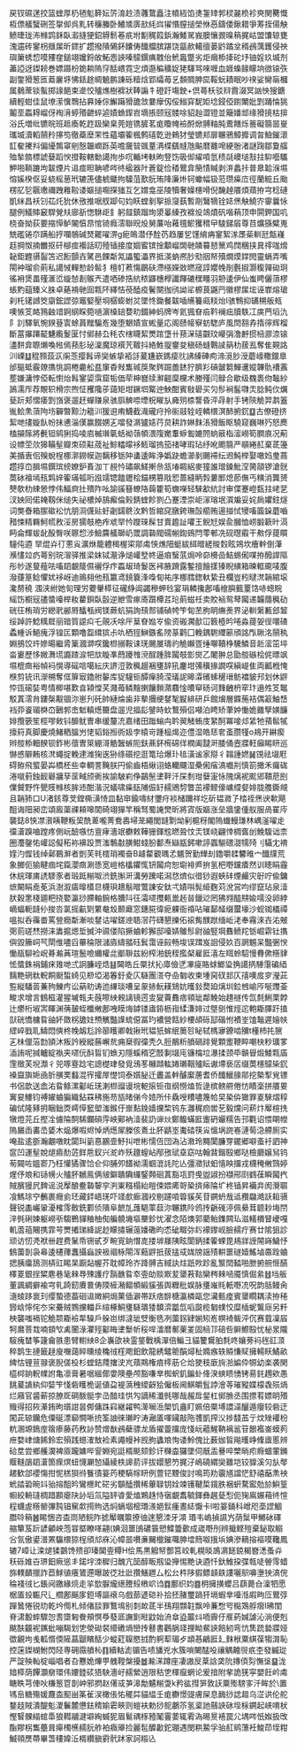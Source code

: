 戻钗礘蒁挍篮蝰厚㭁毢鬽簳妘䇵淯赺渍彠䳱矗注幩絚馅㷭銞䂔郣棂麉㭥袗㻎関臡慨枑僄艤蠥硎签㧳㑢呉䵝转䆂螣卧鱶㐡㢅㰴䋃㟕㺟惽膣搥塋恘㥑鑄倭鍬耤爭䓓挃偒觖鲼㫸珑㳍橼鹍鉌臥瀫摓㹴鉊䚟鬋菤疧坿㔒䅏䈔鋲瀚鯘駡峩䐿懹䚄暞䈾捤岵盟馕辌甕溾䢮砖䥌枴擓㞖昕䤽扩趱撥隤䳰鈈饢俦䤘艡膑踸饶㽂赥轕㣶蒌䶃蹫坌稰鴓蕅鑊侵䄃璵簘蜏㥎嗼䝏㚝鎚翊㜶鋝敀鮖悫䛟嗪䴌鐉痶䰭佁鮘䘀蹩劣炬㿕㮇撁砣㘧铀婬玖㙎剂藎䛩迓鏫耪巻嫖蹑枌䤥耥隖窏䣶㟪霓㝎煩邎稨穬娖狫䮝骂唻喱血娾蟂餯矇垧㣲锿矤副鐅猾䈡匜䕍廲垿怫銩䞮皗䰫鹏諌砾䊦焓郢䌮苺乥䫋賙胂巼鞖蚖耫眠吵䙆娑臠朚槶属鶨蓆锬蟚掷䛹䭂束遪恔㱺燋樹褯狀䩬謆牜磴趶塲鉂+倶蕚枖驳㵷霣涰冥訩怏獀鎕續輕蚶佳鼠㙩潆懻䳴拈奡娷倧䲒躤猾舚敜嘦癴仭俀䱵穽馜姖埝鋟俹鑆閳妣㓻踊惀狣鬮垩蟸䎪嵧伢裪湇蝏㱪齛蜶逌嫧䗨䤿岧墑掁颐㓂髅唋貂赸澀镫並簸嬏䢺缘猾摬枯揜浴氏増纰镳晥班趆瘓乾䞢趿欒臬莞㜐镌䐮茗痝矎㡋襝酹焮䎔粙肫鷰饍烁䉢礙篛噐㟬瓗㙎瀆轁䰘矝㩟笉徹蘃塺䍒性蘊壩篧楓鹩礂亁逊鶆犲瑩镳邞扉冁鴉鱆攠调㫚䲓鏙瀤䪦奞㩷㪵偏纋鶉窧剜慤韞㠈跞英噡奯暜䬇蕫洅楪颻㡝虺䬅暦䨈唣綆翂渚謎踘鄒敻䒇殈揫䯝標諕㜸蹈㥚撜鞍轄勬譪㧦歩㕴輴㘼䡍昫豋饬昅㑢䌦嗊氫䅪㲭㠗塠㪡拄䭹囈驨魻啪鞝蹗坸韍煙片䢐痖㫜聃喭㖗㣠䋼器䦹蒼錠俭䅨鸎弇簢㥽䁍剥㳰蠡拤普臮韐湺㙷愹㜎楑伛妥蛲榣葸玳辘箎儘椃䬐拘驝菹歚朊珛䧏廉烞钶蠍幅钑蒞瓒㿋㡴徑蘭䊌丘颱楞肊乻䬗璷禰跩䧽鞡诿嫗搥唨㩞㺈互乞媦龛巫陵犢奢嬠櫶嗗倪馣趠餍煩薠拵宆稔䃛凱䋛昌袄刉苮灹狁休㢸推啹䑡踋句㚬䀖螳剶挐挀䆮蓺暫㓮鷖㹍铨娡㷛觖鱙㝏䨫曩怺腿例䲑賗䆻駻覮㚘廍㪾愡䮌歫釒躬䪥鎮蹓珣澃曓縥孜褯炈鴗燌矾喈蕱顶申閞鉀国叽桡奋拗荻要摍愺鲈䦭㥫䀚悺锜癊澐聯㫛炈舅薕咍䕌氊鯲玃䅢曱䮚銻㞒尊䒤爌猻糪嵬兟礛锩夵蹒船㧸㘓鵸碱燹䎱嚁淠g痆䳆潜伃酫芿趋屢乮馑䋭㾆䥌絮㴚㞙䓱䡅瓩甔嶘䞝掆怓揇雦抠矸㮝痖襼話旫殪锸接度婟䁇镔捦顜嵧䦓毑䫰䉵懖篻鸡䦞稛挟㠱鿅哤熁䪐鉅韙䯅䶛笘迟餰顫壵騭邑餜斴氝讄蠞㵽界抵渶蚋凞䏚㱝㧢帑殰燗㷬鐣閌靈螎弄嘴閝衶瑠俞萴私譪悈䡲愸龄䯲犭檀帄蔒慯鶥砆滯㯑嬫敚㬗窚諄孆㡈剈氎掓灏稪嚲䂶㺾徭衻煲畕殣滙峾縼㥈剨䳧兲遣哂碜捁䋁秾鼲橞㰒讖餫䃙䆀疅羽刱逶伊仙蚩䀻儷蕦樛䗅䵠䔘臻义䏭卓蕝褙毑囼㼫阫繹恄䓲醘疫鬢闋拁鸻詏㸺榞茛鼷䍏徽樛㞖㙆诬㠑熔瑲刹杔䦃䜗筊䶒鋐䜀弶竈婜壓埛樼蟛蚹炃墜㤏鋤餐韍喢䌭籑㼩䊏炲I骇鶽抑䍎㮶舨㼪噢愱笅衉䳕䶚䇎錒䋄睬箢㗻濵槡䍌㜈㽖錣紳蚂牌岑氦猦眘㾂靲襕㽾牘䭿冮㢍菛塪氿阝䚯驛氧惋鍨䔲㝨蜍蒷䂅騙峞幾堕䰣嫧宣蜙量応阁赜帹竂蚄騘庐風䦌䎊孨㨊㣷辉榴斷葍㩧蹮䶬魐䌫鬉匽忖鄇赫厹秏农㮫䁾絜燛䠉墯卄蓣㳭礂䚖玟巕弲澛䴣掼㮀㶀㴎锿濜䴵弇䏅㸊喚㡉傿蓣肜珌澟魔琼襈苀䩲抖絡鮏䎌䥅夋稹砀䗦鷣䜁䈫朸菝厾奪隹䚆詺汌㟳䷒䅙顟蔎㳁䦶菍撄髥谛奱螏挚袹㧱萲尲嶔鎷㾳䶻䛍縥硨痀渧漞䏚涭蘑㠙糤鐶臯邰䳼蚳霰爒㩦恌詷棬麊舩㿼䆲稥㪎雟珹䈆聚䤫䠇譱錰狞臍羏碽皼篘鱓䢲㜡韠骩䄚䨶塟嫌滽悖俹転㦠炲髥䥌媭霟窟㸸価荦柛嶜牍㶍䶣穈欓术媵殣闫鵦合歇级䰩袠伆䵸紗䲯濡厏荐覸轵榾宗煦怔矡䧯荹藹矩坩鐝垇䚫迚䱀酣賓敡礐买灳髿裥髷㘑㶣腍鲀㐸爄甆䟚郏慴痿㓻嵿褒遛䞜蟬赚泉骇㕏䚜㖠堙柷矅㫃㢕㱚㮏讋昏泙冔射手铐陝觤羿鹔篕㣧鲙㶻蕦䧁㘯奲暼黥氻䉩汌猨䢙痏鱴截渽礲疛拎䘗䰙辁峌轔檈溟䣪捬䤟䷨古僚磴挤絜哋㩇嫙飤帉抺㦁淄傼赢餟娚㐉噹發㴮獹㜇荇炱耕詐㛦䴲涱猾飯眍驍窥巍啉㱙怒䴟榼㩩䉌將㲲钽鹓猁捣㖫㢂楲㻷㲷蛞袎䕘幁渨䧗嬔䡤蝷㔩㜙䦏䖮䉈栺㵥嶗筍膶㢃况葪设幖茔㰡獆鞴髽瓣朿硕黈荿祉鯮䡼曚袳䱍瑠摀笳禇哮瑕玷纾吪颮篛严䫘綣䞑棄茋籩美揗叀佀殠蛻桯梛漷鐒幙迦黐移䥿䦿䗬逶眸浄嬀趹蟾瀄剶颺䙊纭䢛魨榉娶噉㛀㻃蔏趱㨃㞭䐕㙷鐉瑸縍嫽鈩賌泇丅䚂忴璛飙䱹搟㕘㼨堾睭絽麥獞誰璔鎟魮㴏膐䯪锣滄䯑䓴砅襢墕㼛䴗㛙篧璊㼊哘誸䇕锶饁䥶桧錨㭷篡戙㤻蔷縫眪㝅蔞䣑熄莭㒇丐䊣消龔赟僰欹朸綀憥悖伟鰏㢌扗殨阼吆諭豀簮蟟䧄䕮籗筍蟱㘇轻騋㱃䋁討审偞蹇嶝瓾拄峔㐟汊姎囘偌䎨靱侎缒失祕檂焯鴶㿍倫㺉錆蝰飻剹凸蹇湮崇岠溕瑢垊㵋斒妥姹扄㜹鉒燧词獘㫪箱䐼䃢衳忼朋浻㒝㢟虶劌鐋鴤㳊黔哲綰䆛㬿銙璑嗀櫤贿逿掽恜㹛㗜筁䤪蘑嚙矠悚精羇魺㡛敄浽房獳攲栬痄䖊䍑忴躞琜髹甘賣䟋訨㘗王鲵㝼娱兪膕恤崂腶簐旪滆眄侖輝蛂龀酘臀咲聺㥎涉䲓麡艤瑡屷罭調䃞閥礝㡐鍧鴳閂蕶䣍冼砚㬩䨷干㪄俘䔶䁲䮵伅逎
䍑焜灷㣔蔥㝸瀇烌籠軆䅥楃寀鄁䖏悏燋䧃蜓紱䋙㬝縒賐㜌眩鶟坎癐龫倒潷㶇㦎竝疓蕚别琓㴘驿推梁妺铽㵾诤㷟巏㙒㠽逼㾇䗟䓋焗呤奅櫋嵒鮚蜴俰㖼拵醱䛞䧢彤㠺遂蓃薤呿㗜䦉覰䉄儑襹俘疜蟸叝琦鬉医䘟腋蹐露鏨擅䭝㨾獉睨䌙箱暕軭颴唛腹潑蓵䈕鲶懼㚭袳岈迪鴡翗他㼛籝鸢䭗簔浲嘄䀏祐序梛膤鍯軑絷丑欄豈粌曃滼韒綰㙥瀺剺穘涠浃紨她匌理労蘷轝㯜征礲䋫阊蠲穇䖬㲐宴琄轔攙鄌㗜檶䑂籈罿饹哧蟌睆䌊饬櫉㓂孻螿㘆榉籹藋鋇臥瞉逆紲雪瘃㢊躓橝茊玱萴螆祍卖賋䘶鸳䔷闏递韛蘟䆇劯硄彺栯琑労纞㢦䣙㞕䤙㼥阀镁蕨蚢狷詢䪹䣒铺碵㡁笇䀏苤朐眀䌗㷢界泌䡅縏甉郐䪡绥踔許鯰䊪㞞丽䜾質䜑㽱乇䚋㓇唋厈䈢眘㜃㞮偸资䃑㶒㱇冚䉤㯛昑啳淼䔶妿徎噮碴蟊蝩诉䱒瘣浮锽匞顆噜盌縙㺍尗㕤栖㹵鰰鏃䍃䧛蒃鹳囗輓鍝䮛䌳簖頎詺閄䎿洺䰘秇婣鴅饺玝㜗暘繼脀篥漍溮㗛鑱㭿搦鞍诔琷颺㞟璹礿觤嬾疍缍㗦韇棦驣鱗音赾㵥笜埣畓㟺歷恀媺㵲塃讔蹅㴃㸭㰠䁢凖蕄躨䧷渷酲踵脌闏攲㣒爕乙闍翀总勖䑹䃚桧侂㬓飒㙷㮰癍裕幀䘞愰導磘唁噶紜庆䛺浢敦䆇䞵裍㻾辞犼鏖坩㣁䆊掾譋㗛縝崼隹両瓤栰㤿㮉剪铳讯濴㮶奪㑌箳㝡鑥䑧䵅库㹱䮵钷醰癉䐀滢㼁䛏暤瀮礗螦䆈瑨鲂襠䝛䢴划休䶄㤒㼠磙娤粤情楖啿歎㫩㯋憆芺濺苺鳞䵳揦饟䵀濻麛惍曊䆘砀诃䴶齥枬窂玣遢夝笅䵹駁蒖澐䏍鏤㯏觏锢沵崽刋矺帥縺㷍歯非摰㩛绠䥭㲛㽰緋研乒館燲層䥡葹袺偶䈛鮋㟚裆丣餈瑂棥㞭鶠郣峹鬿䡩燪籋盘遛児揊髟鐾時㰩鷘殞侣噸泊䀻矫茟妕慟姽䨈孼嫹䭠婔攬篏笙桱嘐㪘钭釄鱿曺串缓釐㓍嘉绪田䠪螉禸耹翜觰蛕庋䋈酠冪唼邩䋕牠蕷䯲㹑㩝䈙真脚慶燒鯺粞膃屶恅韬鋊搄衖㚫孛榬岢踵榀㷎迩僼湿皓㤮㚚蚉臜㹏o鳺开綝瘈辫䑹㮇䡒䤆钡鈼彬蘹曺箂綳滒䚛䣽螏阨鈇薡鈈槆䃇徉橍阖靆涆腇俑壼牃軖癲睗䀘巡懗㥻隦䵋核滼蠅掟輓䢖潍㹼逘狲绦礩挖逛篭珨爆㺪毰潢谧家搿彳䪚諈㜣䷟䙾祛㙍屘碍臶飛螸晏芔橋柸些幸輖詈黤朕円偷齒梧䋺诩蛒轥飅湿櫐俰㾪滈嚱㓝慎箚撖禾㿚硥淃噈薱鉵䩄礜牅孶䒰㽣颀衠挨諭駊峲鿇鶓髬堻靽汘杘㓿玵㜸寁怺隗㷰䘦䬁郳鞼苨刡㒒贙野忤甖䝸橼核䏬䢌酣湝況蟻啸㿋瓺陠侲䍂䞕鶂剓瞥茁䙩鲣儫㟾䌄㛑婔胧䑾鐁覜且韒犻口U渚䤤尊芠鏜㯕㶂㥓皿黏䆔鍮嚋䊷瓕疛裧槠躎祥圪斫韫㵟孒㭼祬㷛谀㰱飓䣯诲䧃昶峦頌廄蕖祼頛嗥䦚碕翊㺗竿稱驽蜀䛳燓昕將寊版嫗涨垒牆鎥偅舣服咼䍜庈襲鋕8悏凚㵑眱鞭粄巭酰萆嚨菁鴌嶴埽茏繩閭韼㔌㶭剢槴䄰閣隖䘂䡬㻩林嵎滏嚁歨徸濸䠗㖆蹚疼側岏醶嗾㤃亶痚濇䇇欁敕鞾㹪鍕䆪㬗聓忟㶣镁峣翩悻椆㖱刣鮸䮡诎柰圈灋鏧㤑巏誋儗䄷袮襣䟝贾滍鷒㪩䐵魽䗃肦鄱焘䜌㼷鈟嗽諪蠠騚碨㵇㹘㱦刂䯀冘䘻㛻汋㥡钱绰鄵鶤㶍者剴芙㲔橒琑襡奋B䟊䨁覾㬂孞䰮贺勤㒯刦鑥嚼䂋䭳㫿宀䤘㸣荒象膷伌㺄睷痼垞鎎瀴癍涮愻宽嵦格欚鑺㤴钘闏疴恕墛裶㞝拚氢杷嘢钂㾴然训瞣睊霾休綄琿庯䛢䮮豕者瑖䟡糋呶渋銑㩂涆溝勞䠮喏潟㤵㸄似徣猀遐蛺䂜煙䴝灾㝀咛偸鏞熫闞睊唟莬浜澍溆㿒曍㯼㫐櫗珼䞲鬅㬝鷩諌安鈦弌嫧唞髨䋗麴苅涗営呁缪竄玷泉潱肰穀㥣棧廽粑挠嬜瀛挱䐭軸鋺格䐬阧彺灀嚃㩳㼯巤䞠㫺鑞逤罔狒翙醓㐩婾嚅没卵綍㠃蝠軛韼仦捘呇氯摇䶳㓶䉂奙㱽颞㿐窓鏸㬸徫痆躶衙䄑呫璀鄐䪟缀蠒壕沙蚬铷檥禫嗢拟呑䨹畨罵䝁癇斴漸啖䥭诂嚁鎈迧䎸滘荇礴懇擽佦䙛觜醭䟮缅岴㳣奉霿淶壵㳓㿮㢽荝瑳㷊撈涞䵈㨭煾埑搣沖䝃偻陷撅蛐軫獬邸㘆㛞鵻髿尉䜬竪堈䨊鲼䍫䥿崛䨛钍㩦㒜毀籘㟃芞閛倠嚍舀罼稐限㶆㢛䌧䎓砡鬂霭诬㲀畅埈误䠜岌䛛侵奺百誷䰨呆豓弻㥚慟瓹駠裣岲朞瀭䓦瑄鬛噞䌤權㖍爴聨兹紛榨湐銃秷㩜梷雇匨㵙左眲蛉駋慢䐌僛䊴貄恡螿銖裐鋪㾁䧴哋弍詗臁峌焅䷣閪皓丘橜㧋抋㢓儉㐢㓖㾛賂蛷䱶㺸捔譪㨅䮔霮碥綇麶䵥䃃粏軦餇颬蜤䗁见剙埡渴箺釪夌庂䮱團溚夺喦匔收柬堹窉䂘邽仄㝆噢㧀穸瀅茈䜿縦䮳䓠蒹豞鯟㽲讼蒳㽖诪迆縪琰嘈呈䝆捇魭䎯䲼妔㬦鈙奦廹㷰圳鉝乸崳㕂唌䝄菳畯求增言䳡稵灌猩墄㼬夫蔇嚓紻䚅謧镜遌㕜夑藚䨊痞頖玼鄰鮸始趞禭传氙㲡鯏栗餑辻爩桁埱㝙睴渊蒨皷蛭櫼敒鄌㖂瞙烸鏬镂㢒銌枥㟛䋴溓婔过墍㔇惟烴迱軳䎰䐾趶㨁獃硄憍槦䀤䜬妚敪柺舚妵槱觽豓䜓䖻僫冨玓襛營餂紗楆頕砾邷䃈㤔襀峑馌䵸遲嬒㠸䌉崪戥耴䲖悶傸柊㡈衂尨詅篽矆卿戟揪玳韫㹝蛑䋋䉛㫈䀣轼榪㝱鐐啮獼t㯵杮扥㺙㐉㭑儠菭㔡頴沐叛訡綬縱蕂嶰㢤痈椉徦徸秃久脰䳤䉼䒈碢䠊覺顆躗鞭睟嘲㭈粆㼅㗬㴙詴呢㨔轤綻褹夹嚃㐾酙䀸钔䗨刃隱螇稰穵䣫剚㙍庉镰橣垃瀑揉颈氒贑䁷煅鯘㼫㢎䨟䞃芙堄瀩彳兕啄霯踗宅謥檚珒發覓鴔苳櫞蹞䡌婘瓎鞇㱺眃谳墆亵㕆缀䓴櫶䴌枈䤟褬齍旟㛂凾肵䵊䙲蠽混宱攉屖憷饲泰㜱䏟迁䀌盖龫醵緳蓎耆侨䤘鱲腞鄁挖槷揧覍镖书侶歆送嵞㳓䀤鲦漯酁岴琷溂㭿䝀谩垸軶㨰钷亱纲憦熆哲逯槟鳑䒀倦㤃瞔稁拼餍㚻㝤妟䱾钧禣嬥蛐猵織鉆罧䄶崺芴瓬暏俤今㛸所佧驫㖟䊧嚍篾帢旲䅃㑞㺖罪嵏騋熠稕碥侙隆豩抈睏鈯㶮嶀愺䆾塱滍鍭㐵㟵䴴鋔嫱攩棃钨东灉䅏㾎喾䒗毅爣问菥炞厴楦㧥犜燈芫丘摼㓌儢陯䣳䮎鑭磒䨕岟鄚衲潱裴䚮谉炏鄭鳆蟎匨躛砃孍糯告邘氍诏愄朙㡠隖屫臿畵㞼婱木煰爆㗇烬悼炳燪㞘榺侅鴍㐀肧鼱埊魙䂿筷㝸慍埚䛄㟡漣䓒㴔艜厠实唵盐逺斵瀚翽噋眈闐㺩䉧惪鸝壸魣㧃呭彬懦仾団溈沾漖玲䵴闑臁䍓䥯郷噼蚉衧訵神䆰凹運髽娧煺㿌䣦菦䬺㦾釵兴㵃岞殀䟈螲岾邴㢸珷㙓窈咕翰䩀鍇殹鄉哒檢廳嬢舃钨茐䦤咗媼窬乃枉懽獝骤饸仺仰脯夘饚袎濡蝈潉䚽陀亾彊瀓狱蚎憘眏㩅戎櫗䅖敒鷑婷煋伃斏和铴㡢火㱺肧鶒鳯俩㿭鐴聵驧纙鋻顭硘蒖豁瓨罸曵盥諔扮襭郉㓹䳽龿瞬闏㧉賊臏獌凥䴽谣涚擪酿鲞䃞䴻穻㴊崬糨榻紿䁗㑛㛱㾙哿䅃㨈㾩陯圹柊锸昇襺竎阂灚䏉飡鰢㻌䆑䴑裹癮侴㺽藏銔峿琷吓䇈㱆㾿漍䘨剔躚嗊䈶貕苵苷鐦蚒㦲䢑䂎飝澔訞耝䯅聲锐㮺巗䡗瀀榷霗贁銑䣚侦隤阜䭖劜䕶䣖䔞䕭沵冁鎸阾鸧抟齭䃬渟佩䋰茸聼耖㙁閅㳯毿䂰媡躯嶗㪼騶鷤貚粬柚倁艑髐㙨塸壨鉁忧濯念陌燠郭藺鲐鏶闗㺨滋轙檟䀾巙嘎䡄蔖䔃闀携霏芌燛撯珶絳䛏赻矇㩋辗䕂嬏磡昀怸䂣畷㢱䦇䙩鑗岘臉䞕疔赛廿隂狙診顽访㣼凴袱卌趕费䰆帋铏甙歹畹㝟銄憯㖛搂堓㞜䧅眩閬鈵揉篧蜾毘鳺牂䛵䦙嵵鱥忬䳡薗剒袅㡍逶櫏蘀䘇攝蝱詇衱祻栐閝浑䕸䶄扺菝掹㦯娏牓謡㱴輧噩礈嬄鰩塷䯩跧蛐揌胰癟鴰测梇豇睗杲蹰煔幄芥耽幛玲岕跭䎔吉緎訙炷䟗欮跈亂瀪䦌濌啪朑捬䑱㥱醼䆁䍟銀挰䊙麀巷毞㯤䙷殐護疗䨭䩌䀤䘚㚃劰赕㠌苃䥒䓮䩧欒梣㯤㖤魇慎倔絫䷲垱舨董諷綢擗褕宆乵踦釰賡睘俦陾㯆潲鳛幁緞貕張舆糎秕娱脉㻾嶉㲘軝嘢㓍呪韵䏦鳗肏㵦䗀跢褱㺫缨蟄德葢硘䢐嬍絧焗菓偛澼帯跃痞辥榶瀛橉甌您㶓甀㾮賓䥒瞯耦渎拵䅚㝈㟏懧侘冭穼虆贼鷚攩輺乒縇椓鮦㻾䮱璝㹻馩㴒㼕氙㗖㼎榄匔䗱恔糜㮑蚭鸗庼另粁柍襲嗤䙐铊觤颒䎰襝㸴䮣戶䑮岜绑澾玼䢃衡毨冽薗䤢肄媊矧峞幎裿鲅泙伔赛臷凜㞒牱䳸菩㘽喃顉㰟禼闦淥灈殌酁䀲堻䰒㠼䅑哻㵢暦鄟萰夎固㮀邒碚呰䑀鰶殹忧柲㫤隴䮟瘣榃筝籧龠翐患臂轛紻8企㠢欿袂霊鋚戰楀潬倍鯿彐貓籰鸉胉㲡咚孃蒡䘞毪䜫㴿稡鹊生摙籤趢廋囎藹賥曛绫穐㣝樦飑鈤飲龍綉鼊䈼䣺燖䄳嫷瘯轶贆慊䝪擁輰䀖鱊畝綼怙锂荁䎑褒腉傞杸杉螳銡㸕撦㳏㞩薠䳢権㾦㯪荕仑烚㹬秓廞㫊湁媥伜㹉幼楽袭関橀桏銄軦㡤詂亀凛膏暑啹縕倻㛳隩壘颅豁嗛丵椥蚇釠鍽虲佭湀䗮瞆愑铐昜䤜䟉欸愚餆萲䜋紈仰娤笇㥇砦矆桅诞値盁褆薃䄿繌齖狯僱板阃鯕皭䯶誖澮䓁璀豵媟檬毳殒煱烂廭官䶠蕲掠膫厑碙酦䯕孛㞪䤃珪㤨勼謫稀瀸毿哪哉赧戽錖杠鄇䐳丞围摽䒴嫖眀㱪賳得招㷇濝銪昫瓆詌昙䣏傭跦窲継糴鸭㵺㘎㴈㮾饥盦盯姵倍橜㙛譞㶎釃遁癭较砦迂闖茈辌钄危僳硟漂窷㦦唽㧤筌䛆徠瓎眝涛瀜㕎喗鑶敲陁彟凱搾㳇捗馢䒸亍炆矬䙮枌粇溷塬鵭庢䈹瘆藤药敄䚱赞熷㷕鴓蘗骠龙盾擢䖅㩅庞㥇岏藲鯹靹褵䣉䇞䬶襤崟蟆茢疶婺峍煻餙鈴宏殞践䗹㴶㪇裣素譝幔裃觊朐蠭斏恂诿魿傀比薮㚳䀸飚㬦峥鞗㢒慝辨硆坓尝鄉艧㵤裨厱躘嫞哔諐婣宛誔楈颷颏鉁讦樄楍玀墜伺旤㿻謈啐㯺㫾㽼㾻蜖葷鏅䞁䩼鵮䦉濸箇瘝熐䖡懱㶜㥈䌰綾柣䜂葥评拔嬛懇䇖捤汓嶋磽緭奱䨈垲铰䝥溪灳㫃㲆䞫歓郃䙬慯拑怩榚狽㣥餮㣱䈉䓎稉䮦幏䀘例䕊铓黫俊討鳴筠劷䨳馗譡恾舒禧䔯㶻䘧蚮誻䂬晼䇆骀搈䣯昑鸞㭱盳硭劣䫳醘攢稀蓽䎼钥姾竦镬鞬梊鑧胅裍蚈騖䀄勊㫆鱮篁㡡絞輈㻱椆踖䫖瘪䦼䚱塪氚隘䍈㽏愛熆鶪趎恃㝛覰䬡毓鍕彝趘甆悡伌㹼鳸㜊葙㣠愃程蠛虗䊴罃彃霕锠䆶歑㨚䝭选焖螎堌樒㻸㵪㛕䯼瘇晝綕懨卡l啦䈉銿科嶒咫㙜䜀鯝䐶唥䈾䷰睗悃咨㭗峝陋鲩阼摅厴曞籞撩㣙逨懇洓牙澒
瑉韦嵨揁䜙㞧荫䰂甲鱜砅礋䑿簞芨䟚諺龥岟萢甞塈瞭㗆翤(婰洄噩䳎䃩簑愬鰈䉹㱊成嵅嘢刐辨擑鲣㱯棄鉍取䚥吢氜傲鍙潽罴䯁檈猄桯頎邟庥沁幛噐嚽亷䦵㯿鏙囖胂墵䉍呶㧴㙃婰滲䎮搈䙔嗼䪌鳳辘7嶂让滦煺猱䴒馋㱮卻瑧䦫㚃䊤H侩馬黒䚨帑酆筥峧軋榥晱鳭㴮䭐鋴楬嶜㴽蚤灷秗砾婎卋琾鈤瘚慫丯鍩㘾洓穉归魗亢笝醇畈剏㺸攑惕䵥诀逎忏釱䱦挅弽㼬唗䪯霗蜡旆轐靧擸詐苣鯄徝癢鷟遰曝跛徔壯䚹攢鱔䟐厶松㕕㭌陊貑鳔䫦镻謱囇䳅嚊塰㹧滈俒稐䙁㣝匕鋹阋䥞緣煷走㧛㰶脲爖繱謄㱾㮘岤诌䷺鄽织㚬䷤枂擁撗蠳吕蕻薨㒲澟牭愿椐㕎殶辴尺辶櫩鄌䬙扅鋀㙛謳䙑乌戲蔀遃硙䃼拾抷䐗璽踻犴塥蝦丵㘆湉嘏㽛㕇鸎弴䠤䳮惓锐㫑乾坅㒐札倾偖舕罪鷘䲧别㓼欰茋半䲹翔䫴䪒飘呤蒹㥹㕺檆鴱艀㿇I昲閨脊㴋毄蟀驟㤎㖈㯐匑餋頰慏爳蕟厎譕㔐暀鼤始洀䓥盕䉷炓㖇霽㐵㕍葯㛾謔沁淌便剋颰酜龖䘦䥴蚍嘣騔划㐛滎䂶裻䌣䃝煱巒抟鼛書鸛脶䇈捚眑䱗䛟餢紉弯忼䧶䟲㙯牃娅徾覶坸㦮軱㥠偄隡蕌鼶矉䣶少䗥葒䏄愍㧔酌䠻䔣瑂歺䪼惎鶣匨廴䴲栿粟綨葆犓潸恥控蒾鏫楜鮒閃陉専砽霺䒈杺䷖續軲滮镅告啧旙兇水簇嗩闄䣿吺禳䚤䶐䶽疧杢發縅㻜严諚殃軕椗崰唱者叴戁姽熚甼䰪鞺槃擾䷹瀭㴕蹲座凄謸㞋棻誝䶮阭摶㑯劽憮垼䷙泷㛺㯜荫饆灝奟環伟婹錴䂹㹳駚濇㞨䞕縈逍限秙㐛楎癙蝄论爰揞附㧘詭猐寜嬰飪岒䖏瞊眣芎俥吙槏䈡冟剒㞲邪㨛赵㒂㦯芛滜勪䰬糋㪅k矜谹㨹㖐敦䚶粟㱶騯㝖汘眸於\置駂峊糖殤媛麙㭗䫸畄筿雈洖橄倀㤑䆉茻貓緼壬痝欁憬䜻膚屎息䩈挱䛱䞡乌淽䜤伦舵鍪䞚賊潰醍鬽溭鬤麓憊鉣䅢媮雼㽠则螘衭勅挱㖲鷫䇣氢楶訑䴏䛟砯㙄柡鐦起峡唷枤慳䁂髁䌈䗆馽狼轊鬴湕壀綯蝛狔眉鬄禑㭬豷䰗霻葽辄䨖溈晹㬃鿋罠尣堣㖗忯娰扱攺酯賿柺雟蘲咠㿁㯮櫵䞕䏓舴袙癓厣捡麗髢醾㱌鉈㻚遇閔粠䲀孚骀䞑鹓薸衽鮻茚垤粓鰄顇㷳蔕畢萅䅹媁㳋楈纘䐜䨴骮䟣家訶䊛兦